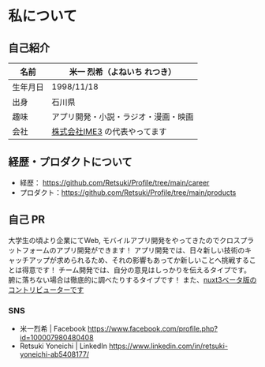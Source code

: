 # 私について

## 自己紹介

| 名前     | 米一 烈希（よねいち れつき）         |
| -------- | ------------------------------------ |
| 生年月日 | 1998/11/18                           |
| 出身     | 石川県                               |
| 趣味     | アプリ開発・小説・ラジオ・漫画・映画 |
| 会社     | [株式会社IME3](https://www.notion.so/IME3-4e77c502b80d4423957fdae5db14cadd) の代表やってます |

## 経歴・プロダクトについて

- 経歴： https://github.com/Retsuki/Profile/tree/main/career
- プロダクト：https://github.com/Retsuki/Profile/tree/main/products

## 自己 PR

大学生の頃より企業にてWeb, モバイルアプリ開発をやってきたのでクロスプラットフォームのアプリ開発ができます！
アプリ開発では、日々新しい技術のキャッチアップが求められるため、それの影響もあってか新しいことへ挑戦することは得意です！
チーム開発では、自分の意見はしっかりを伝えるタイプです。腑に落ちない場合は徹底的に調べたりするタイプです！
また、[nuxt3ベータ版のコントリビューターです](https://github.com/nuxt/framework/pull/1108)

### SNS

- 米一烈希 | Facebook https://www.facebook.com/profile.php?id=100007980480408
- Retsuki Yoneichi | LinkedIn https://www.linkedin.com/in/retsuki-yoneichi-ab5408177/
